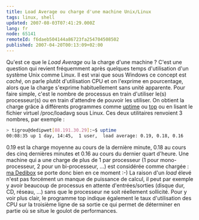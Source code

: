 ```yaml
---
title: Load Average ou charge d'une machine Unix/Linux
tags: linux, shell
updated: 2007-08-03T07:41:29.000Z
lang: fr
node: 65141
remoteId: f6daeb504144a86723fa254704508502
published: 2007-04-20T00:13:09+02:00
---
```

 
Qu'est ce que le *Load Average* ou la charge d'une machine ? C'est une question qui revient fréquemment après quelques temps d'utilisation d'un système Unix comme Linux. Il est vrai que sous Windows ce concept est *caché*, on parle plutôt d'utilisation CPU et on l'exprime en pourcentage, alors que la charge s'exprime habituellement sans unité apparente. Pour faire simple, c'est le nombre de processus en train d'utiliser le(s) processeur(s) ou en train d'attendre de pouvoir les utiliser. On obtient la charge grâce à différents programmes comme [uptime](http://pwet.fr/man/linux/commandes/uptime) ou [top](http://pwet.fr/man/linux/commandes/top) ou en lisant le fichier virtuel /proc/loadavg sous Linux. Ces deux utilitaires renvoient 3 nombres, par exemple :

 ``` bash
> tigrou@dedipwet[88.191.30.29]:~$ uptime
 00:08:35 up 1 day, 14:45,  1 user,  load average: 0.19, 0.18, 0.16
```

 
0.19 est la charge moyenne au cours de la dernière minute, 0.18 au cours des cinq dernières minutes et 0.16 au cours du dernier quart d'heure. Une machine qui a une charge de plus de 1 par processeur (1 pour mono-processeur, 2 pour un bi-processeur, ...) est considérée comme chargée : [ma Dedibox](/post/migration-sur-dedipwet) se porte donc bien en ce moment :-) La raison d'un *load* élevé n'est pas forcément un manque de puissance de calcul, il peut par exemple y avoir beaucoup de processus en attente d'entrées/sorties (disque dur, CD, réseau, ...) sans que le processeur ne soit réellement sollicité. Pour y voir plus clair, le programme top indique également le taux d'utilisation des CPU sur la troisième ligne de sa sortie ce qui permet de déterminer en partie où se situe le goulot de performances.

